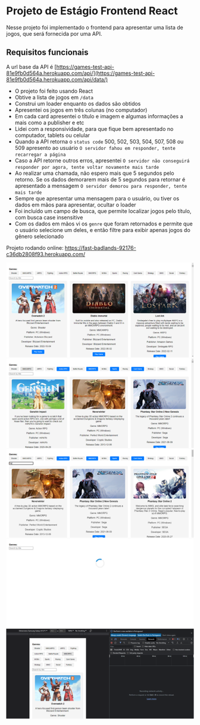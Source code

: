 # Projeto de Estágio Frontend React

Nesse projeto foi implementado o frontend para apresentar uma lista de jogos, que será fornecida por uma API. 
## Requisitos funcionais

A url base da API é [https://games-test-api-81e9fb0d564a.herokuapp.com/api/](https://games-test-api-81e9fb0d564a.herokuapp.com/api/data/)

- O projeto foi feito usando React
- Obtive a lista de jogos em `/data`
- Construi um loader enquanto os dados são obtidos
- Apresentei os jogos em três colunas (no computador)
- Em cada card apresentei o título e imagem e algumas informações a mais como a publisher e etc
- Lidei com a responsividade, para que fique bem apresentado no computador, tablets ou celular
- Quando a API retorna o `status code` 500, 502, 503, 504, 507, 508 ou 509 apresento ao usuário `O servidor fahou em responder, tente recarregar a página`
- Caso a API retorne outros erros, apresentei `O servidor não conseguirá responder por agora, tente voltar novamente mais tarde`
- Ao realizar uma chamada, não espero mais que 5 segundos pelo retorno. Se os dados demorarem mais de 5 segundos para retornar é apresentado a mensagem `O servidor demorou para responder, tente mais tarde`
- Sempre que apresentar uma mensagem para o usuário, ou tiver os dados em mãos para apresentar, ocultar o loader
- Foi incluído um campo de busca, que permite localizar jogos pelo título, com busca case insensitive
- Com os dados em mãos vi os `genre` que foram retornados e permite que o usuário selecione um deles, e então filtre para exibir apenas jogos do gênero selecionado

Projeto rodando online: https://fast-badlands-92176-c36db2808f93.herokuapp.com/

![Logo](/public/imagem%201.PNG)
![Logo](/public/Imagem%202.PNG)
![Logo](/public/imagem%203.PNG)
![Logo](/public/imagem%204.PNG)
![Logo](/public/imagem%205.PNG)

